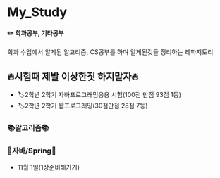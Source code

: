 # My_Study
#### ✏️ 학과공부, 기타공부
학과 수업에서 알게된 알고리즘, CS공부를 하며 알게된것들 정리하는 레파지토리

## 🔥시험때 제발 이상한짓 하지말자🔥
* 🏷️2학년 2학기 자바프로그래밍응용 시험(100점 만점 93점 1등)
* 🏷️2학년 2학기 웹프로그래밍(30점만점 28점 7등) 

### 📚알고리즘📚

### 🐸자바/Spring🐸
* 11월 1일(1장준비해가기)

